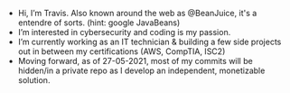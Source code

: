 - Hi, I’m Travis. Also known around the web as @BeanJuice, it's a entendre of sorts. (hint: google JavaBeans)
- I’m interested in cybersecurity and coding is my passion.
- I’m currently working as an IT technician & building a few side projects out in between my certifications (AWS, CompTIA, ISC2)
- Moving forward, as of 27-05-2021, most of my commits will be hidden/in a private repo as I develop an independent, monetizable solution.
<!---
BeanJuice/BeanJuice is a ✨ special ✨ repository because its `README.md` (this file) appears on your GitHub profile.
You can click the Preview link to take a look at your changes.
--->
